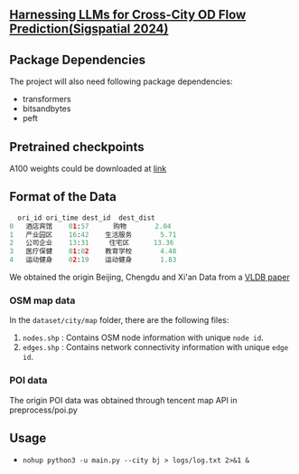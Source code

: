 ## [Harnessing LLMs for Cross-City OD Flow Prediction(Sigspatial 2024)](https://dl.acm.org/doi/10.1145/3678717.3691308)

## Package Dependencies

The project will also need following package dependencies:
- transformers
- bitsandbytes
- peft

## Pretrained checkpoints

A100 weights could be downloaded at [link](https://huggingface.co/TexasNotFound/LLM-COD)

## Format of the Data
```python
  ori_id ori_time dest_id  dest_dist
0   酒店宾馆    01:57      购物       2.04
1   产业园区    16:42    生活服务       5.71
2   公司企业    13:31     住宅区      13.36
3   医疗保健    01:02    教育学校       4.48
4   运动健身    02:19    运动健身       1.83
```

We obtained the origin Beijing, Chengdu and Xi'an Data from a [VLDB paper](https://github.com/derekwtian/DRPK)

### OSM map data
In the `dataset/city/map` folder, there are the following files:

1. `nodes.shp` : Contains OSM node information with unique `node id`.
2. `edges.shp` : Contains network connectivity information with unique `edge id`.

### POI data

The origin POI data was obtained through tencent map API in preprocess/poi.py

## Usage

- `nohup python3 -u main.py --city bj > logs/log.txt 2>&1 &`

